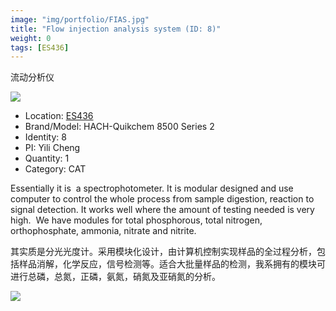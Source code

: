 ```yaml
---
image: "img/portfolio/FIAS.jpg"
title: "Flow injection analysis system (ID: 8)"
weight: 0
tags: [ES436]
---
```


流动分析仪

<!--more-->

![](../../img/portfolio/FIAS.jpg)

- Location: [ES436](../../tags/ES436)
- Brand/Model: HACH-Quikchem 8500 Series 2
- Identity: 8
- PI: Yili Cheng
- Quantity: 1
- Category: CAT

Essentially it is  a spectrophotometer. It is modular designed and use computer to control the whole process from sample digestion, reaction to signal detection. It works well where the amount of testing needed is very high.  We have modules for total phosphorous, total nitrogen, orthophosphate, ammonia, nitrate and nitrite.

其实质是分光光度计。采用模块化设计，由计算机控制实现样品的全过程分析，包括样品消解，化学反应，信号检测等。适合大批量样品的检测，我系拥有的模块可进行总磷，总氮，正磷，氨氮，硝氮及亚硝氮的分析。

![](../../img/portfolio/FIA_manual.jpg)
